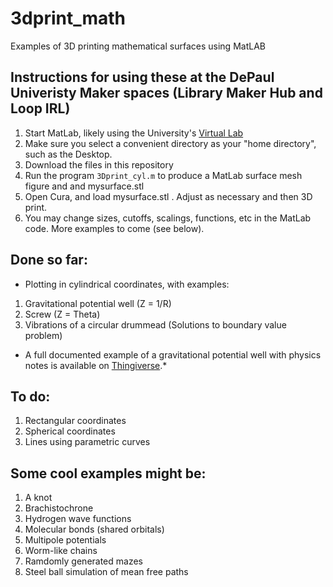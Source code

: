 # 3dprint_math
Examples of 3D printing mathematical surfaces using MatLAB

## Instructions for using these at the DePaul Univeristy Maker spaces (Library Maker Hub and Loop IRL)
1.  Start MatLab, likely using the University's [Virtual Lab](https://offices.depaul.edu/information-services/services/Software/Pages/Software-for-the-Virtual-Lab.aspx)
2.  Make sure you select a convenient directory as your "home directory", such as the Desktop.
3.  Download the files in this repository
4.  Run the program `3Dprint_cyl.m` to produce a MatLab surface mesh figure and and mysurface.stl
5.  Open Cura, and load mysurface.stl .  Adjust as necessary and then 3D print.
6.  You may change sizes, cutoffs, scalings, functions, etc in the MatLab code.  More examples to come (see below).

## Done so far:
* Plotting in cylindrical coordinates, with examples:
1.  Gravitational potential well (Z = 1/R)
2.  Screw (Z = Theta)
3.  Vibrations of a circular drummead (Solutions to boundary value problem)

* A full documented example of a gravitational potential well with physics notes is available on [Thingiverse](https://www.thingiverse.com/thing:561757/#files).*

## To do:
1.  Rectangular coordinates
2.  Spherical coordinates
3.  Lines using parametric curves

## Some cool examples might be:
1.  A knot
2.  Brachistochrone
3.  Hydrogen wave functions
4.  Molecular bonds (shared orbitals)
5.  Multipole potentials
6.  Worm-like chains
7.  Ramdomly generated mazes
8.  Steel ball simulation of mean free paths




